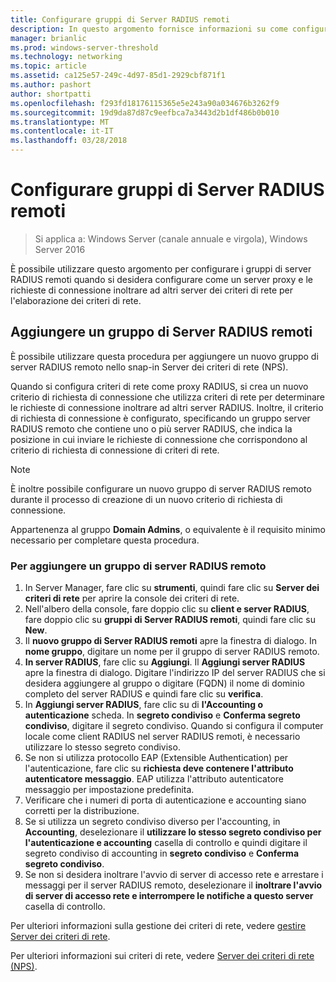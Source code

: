 ```yaml
---
title: Configurare gruppi di Server RADIUS remoti
description: In questo argomento fornisce informazioni su come configurare i gruppi di Server RADIUS remoti in Server dei criteri di rete in Windows Server 2016.
manager: brianlic
ms.prod: windows-server-threshold
ms.technology: networking
ms.topic: article
ms.assetid: ca125e57-249c-4d97-85d1-2929cbf871f1
ms.author: pashort
author: shortpatti
ms.openlocfilehash: f293fd18176115365e5e243a90a034676b3262f9
ms.sourcegitcommit: 19d9da87d87c9eefbca7a3443d2b1df486b0b010
ms.translationtype: MT
ms.contentlocale: it-IT
ms.lasthandoff: 03/28/2018
---
```

# <a name="configure-remote-radius-server-groups"></a>Configurare gruppi di Server RADIUS remoti

>Si applica a: Windows Server (canale annuale e virgola), Windows Server 2016

È possibile utilizzare questo argomento per configurare i gruppi di server RADIUS remoti quando si desidera configurare come un server proxy e le richieste di connessione inoltrare ad altri server dei criteri di rete per l'elaborazione dei criteri di rete.

## <a name="add-a-remote-radius-server-group"></a>Aggiungere un gruppo di Server RADIUS remoti

È possibile utilizzare questa procedura per aggiungere un nuovo gruppo di server RADIUS remoto nello snap-in Server dei criteri di rete (NPS).

Quando si configura criteri di rete come proxy RADIUS, si crea un nuovo criterio di richiesta di connessione che utilizza criteri di rete per determinare le richieste di connessione inoltrare ad altri server RADIUS. Inoltre, il criterio di richiesta di connessione è configurato, specificando un gruppo server RADIUS remoto che contiene uno o più server RADIUS, che indica la posizione in cui inviare le richieste di connessione che corrispondono al criterio di richiesta di connessione di criteri di rete.

>[!NOTE]
>È inoltre possibile configurare un nuovo gruppo di server RADIUS remoto durante il processo di creazione di un nuovo criterio di richiesta di connessione.

Appartenenza al gruppo **Domain Admins**, o equivalente è il requisito minimo necessario per completare questa procedura.

### <a name="to-add-a-remote-radius-server-group"></a>Per aggiungere un gruppo di server RADIUS remoto 

1. In Server Manager, fare clic su **strumenti**, quindi fare clic su **Server dei criteri di rete** per aprire la console dei criteri di rete.
2. Nell'albero della console, fare doppio clic su **client e server RADIUS**, fare doppio clic su **gruppi di Server RADIUS remoti**, quindi fare clic su **New**.
3. Il **nuovo gruppo di Server RADIUS remoti** apre la finestra di dialogo. In **nome gruppo**, digitare un nome per il gruppo di server RADIUS remoto.
4. **In server RADIUS**, fare clic su **Aggiungi**. Il **Aggiungi server RADIUS** apre la finestra di dialogo. Digitare l'indirizzo IP del server RADIUS che si desidera aggiungere al gruppo o digitare \(FQDN\) il nome di dominio completo del server RADIUS e quindi fare clic su **verifica**.
5. In **Aggiungi server RADIUS**, fare clic su di **l'Accounting o autenticazione** scheda. In **segreto condiviso** e **Conferma segreto condiviso**, digitare il segreto condiviso. Quando si configura il computer locale come client RADIUS nel server RADIUS remoti, è necessario utilizzare lo stesso segreto condiviso.
6. Se non si utilizza protocollo EAP (Extensible Authentication) per l'autenticazione, fare clic su **richiesta deve contenere l'attributo autenticatore messaggio**. EAP utilizza l'attributo autenticatore messaggio per impostazione predefinita.
7. Verificare che i numeri di porta di autenticazione e accounting siano corretti per la distribuzione.
8. Se si utilizza un segreto condiviso diverso per l'accounting, in **Accounting**, deselezionare il **utilizzare lo stesso segreto condiviso per l'autenticazione e accounting** casella di controllo e quindi digitare il segreto condiviso di accounting in **segreto condiviso** e **Conferma segreto condiviso**.
9. Se non si desidera inoltrare l'avvio di server di accesso rete e arrestare i messaggi per il server RADIUS remoto, deselezionare il **inoltrare l'avvio di server di accesso rete e interrompere le notifiche a questo server** casella di controllo.

Per ulteriori informazioni sulla gestione dei criteri di rete, vedere [gestire Server dei criteri di rete](nps-manage-top.md).

Per ulteriori informazioni sui criteri di rete, vedere [Server dei criteri di rete (NPS)](nps-top.md).

